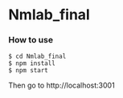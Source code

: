 # Nmlab_final

### How to use
```
$ cd Nmlab_final
$ npm install
$ npm start 
```

Then go to http://localhost:3001
